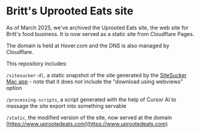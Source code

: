 # Britt's Uprooted Eats site

As of March 2025, we've archived the Uprooted Eats site, the web site for Britt's food business. It is now served as a static site from Cloudflare Pages.

The domain is held at Hover.com and the DNS is also managed by Cloudflare.

This repository includes:

`/sitesucker-dl`, a static snapshot of the site generated by the [SiteSucker Mac app](https://ricks-apps.com/osx/sitesucker/index.html) - note that it does *not* include the "download using webviews" option

`/processing-scripts`, a script generated with the help of Cursor AI to massage the site export into something servable

`/static`, the modified version of the site, now served at the domain [https://www.uprootedeats.com](https://www.uprootedeats.com)
